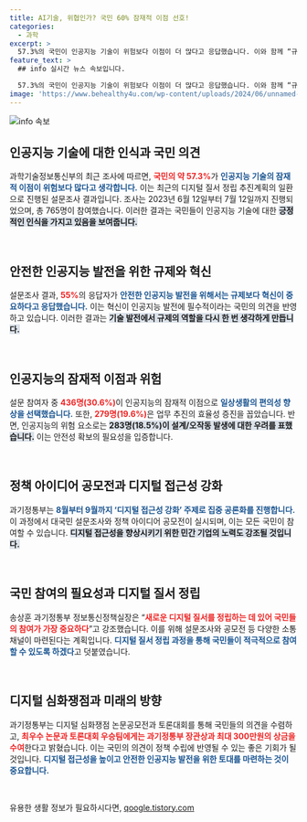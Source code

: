 ```yaml
---
title: AI기술, 위협인가? 국민 60% 잠재적 이점 선호!
categories:
  - 과학
excerpt: >
  57.3%의 국민이 인공지능 기술이 위험보다 이점이 더 많다고 응답했습니다. 이와 함께 “규제보다 혁신이 중요하다”는 의견도 높아, AI 발전에 대한 열망이 더욱 커지고 있습니다! 클릭해 자세한 내용을 확인하세요!
feature_text: >
  ## info 실시간 뉴스 속보입니다.

  57.3%의 국민이 인공지능 기술이 위험보다 이점이 더 많다고 응답했습니다. 이와 함께 “규제보다 혁신이 중요하다”는 의견도 높아, AI 발전에 대한 열망이 더욱 커지고 있습니다! 클릭해 자세한 내용을 확인하세요!
image: 'https://www.behealthy4u.com/wp-content/uploads/2024/06/unnamed-file.png'
---
```


<p><img src="https://www.behealthy4u.com/wp-content/uploads/2024/06/unnamed-file.png" alt="info 속보" /></p>

<h2 data-ke-size="size26">인공지능 기술에 대한 인식과 국민 의견</h2>

<p data-ke-size="size16">과학기술정보통신부의 최근 조사에 따르면, <b><span style="color: #ee2323;">국민의 약 57.3%</span></b>가 <b><span style="color: #1a5490;">인공지능 기술의 잠재적 이점이 위험보다 많다고 생각합니다.</span></b> 이는 최근의 디지털 질서 정립 추진계획의 일환으로 진행된 설문조사 결과입니다. 조사는 2023년 6월 12일부터 7월 12일까지 진행되었으며, 총 765명이 참여했습니다. 이러한 결과는 국민들이 인공지능 기술에 대한 <b><span style="background-color: #21538527;">긍정적인 인식을 가지고 있음을 보여줍니다.</span></b></p>

<p data-ke-size="size16">&nbsp;</p>

<h2 data-ke-size="size26">안전한 인공지능 발전을 위한 규제와 혁신</h2>

<p data-ke-size="size16">설문조사 결과, <b><span style="color: #ee2323;">55%</span></b>의 응답자가 <b><span style="color: #1a5490;">안전한 인공지능 발전을 위해서는 규제보다 혁신이 중요하다고 응답했습니다.</span></b> 이는 혁신이 인공지능 발전에 필수적이라는 국민의 의견을 반영하고 있습니다. 이러한 결과는 <b><span style="background-color: #21538527;">기술 발전에서 규제의 역할을 다시 한 번 생각하게 만듭니다.</span></b></p>

<p data-ke-size="size16">&nbsp;</p>

<h2 data-ke-size="size26">인공지능의 잠재적 이점과 위험</h2>

<p data-ke-size="size16">설문 참여자 중 <b><span style="color: #ee2323;">436명(30.6%)</span></b>이 인공지능의 잠재적 이점으로 <b><span style="color: #1a5490;">일상생활의 편의성 향상을 선택했습니다.</span></b> 또한, <b><span style="color: #ee2323;">279명(19.6%)</span></b>은 업무 추진의 효율성 증진을 꼽았습니다. 반면, 인공지능의 위험 요소로는 <b><span style="background-color: #21538527;">283명(18.5%)이 설계/오작동 발생에 대한 우려를 표했습니다.</span></b> 이는 안전성 확보의 필요성을 입증합니다.</p>

<p data-ke-size="size16">&nbsp;</p>

<h2 data-ke-size="size26">정책 아이디어 공모전과 디지털 접근성 강화</h2>

<p data-ke-size="size16">과기정통부는 <b><span style="color: #1a5490;">8월부터 9월까지 ‘디지털 접근성 강화’ 주제로 집중 공론화를 진행합니다.</span></b> 이 과정에서 대국민 설문조사와 정책 아이디어 공모전이 실시되며, 이는 모든 국민이 참여할 수 있습니다. <b><span style="background-color: #21538527;">디지털 접근성을 향상시키기 위한 민간 기업의 노력도 강조될 것입니다.</span></b></p>

<p data-ke-size="size16">&nbsp;</p>

<h2 data-ke-size="size26">국민 참여의 필요성과 디지털 질서 정립</h2>

<p data-ke-size="size16">송상훈 과기정통부 정보통신정책실장은 “<b><span style="color: #ee2323;">새로운 디지털 질서를 정립하는 데 있어 국민들의 참여가 가장 중요하다</span></b>”고 강조했습니다. 이를 위해 설문조사와 공모전 등 다양한 소통 채널이 마련된다는 계획입니다. <b><span style="color: #1a5490;">디지털 질서 정립 과정을 통해 국민들이 적극적으로 참여할 수 있도록 하겠다</span></b>고 덧붙였습니다.</p>

<p data-ke-size="size16">&nbsp;</p>

<h2 data-ke-size="size26">디지털 심화쟁점과 미래의 방향</h2>

<p data-ke-size="size16">과기정통부는 디지털 심화쟁점 논문공모전과 토론대회를 통해 국민들의 의견을 수렴하고, <b><span style="color: #ee2323;">최우수 논문과 토론대회 우승팀에게는 과기정통부 장관상과 최대 300만원의 상금을 수여</span></b>한다고 밝혔습니다. 이는 국민의 의견이 정책 수립에 반영될 수 있는 좋은 기회가 될 것입니다. <b><span style="color: #1a5490;">디지털 접근성을 높이고 안전한 인공지능 발전을 위한 토대를 마련하는 것이 중요합니다.</span></b></p>

<p data-ke-size="size16">&nbsp;</p>
유용한 생활 정보가 필요하시다면, <a href="https://qoogle.tistory.com" rel="dofollow">qoogle.tistory.com</a>


